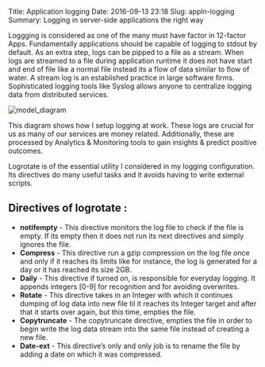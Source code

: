 Title: Application logging 
Date: 2016-09-13 23:18
Slug: appln-logging
Summary: Logging in server-side applications the right way

Loggging is considered as one of the many must have factor in 12-factor Apps. Fundamentally applications should be capable of logging to stdout by default. As an extra step, logs can be
pipped to a file as a stream. When logs are streamed to a file during application runtime it does not have 
start and end of file like a normal file instead its a flow of data similar to flow of water. A stream log 
is an established practice in large software firms. Sophisticated logging tools like Syslog allows anyone
to centralize logging data from distributed services. 

![model\_diagram]({attach}../images/diy/logging.png)

This diagram shows how I setup logging at work. These logs are crucial for us as many of our services are money related. Additionally, these are processed by Analytics & Monitoring tools to gain insights & predict positive
outcomes.

Logrotate is of the essential utility I considered in my logging configuration. Its directives do many useful tasks
and it avoids having to write external scripts.

Directives of logrotate :
--------------------------
* __notifempty__ - This directive monitors the log file to check if the file is empty. If its empty then it does not run its next directives and simply ignores the file.
* __Compress__ - This directive run a gzip compression on the log file once and only if it reaches its limits like for instance, the log is generated for a day or it has reached its size 2GB.
* __Daily__ - This directive if turned on, is responsible for everyday logging. It appends integers [0-9] for recognition and for avoiding overwrites.
* __Rotate__ - This directive takes in an Integer with which it continues dumping of log data into new file til it reaches its Integer target and after that it starts over again, but this time, empties the file.
* __Copytruncate__ - The copytruncate directive, empties the file in order to begin write the log data stream into the same file instead of creating a new file.
* __Date-ext__ - This directive’s only and only job is to rename the file by adding a date on which it was compressed.
